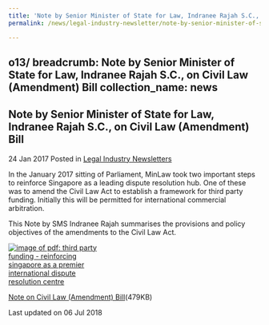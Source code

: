 ```yaml
---
title: 'Note by Senior Minister of State for Law, Indranee Rajah S.C., on Civil Law (Amendment) Bill'
permalink: /news/legal-industry-newsletter/note-by-senior-minister-of-state-for-law--indranee-rajah-s-c/

---
```

o13/
breadcrumb: Note by Senior Minister of State for Law, Indranee Rajah S.C., on Civil Law (Amendment) Bill
collection_name: news
---

<style>
  .image {width: 200px;}
  .image img {max-width: 100%;}
</style>

Note by Senior Minister of State for Law, Indranee Rajah S.C., on Civil Law (Amendment) Bill
---

24 Jan 2017 Posted in [Legal Industry Newsletters](/news/legal-industry-newsletters/)

In the January 2017 sitting of Parliament, MinLaw took two important steps to reinforce Singapore as a leading dispute resolution hub. One of these was to amend the Civil Law Act to establish a framework for third party funding. Initially this will be permitted for international commercial arbitration. 

This Note by SMS Indranee Rajah summarises the provisions and policy objectives of the amendments to the Civil Law Act.

<div class="image">
  <a href="/files/NoteonCivilLawAmendment.pdf/"><img src="/images/1530861795863.jpg/" alt="image of pdf: third party funding - reinforcing singapore as a premier international dispute resolution centre"></a>
</div>

<a href="/files/NoteonCivilLawAmendment.pdf/">Note on Civil Law (Amendment) Bill</a>(479KB)

<p class="right-side-updated">Last updated on 06 Jul 2018</p>

